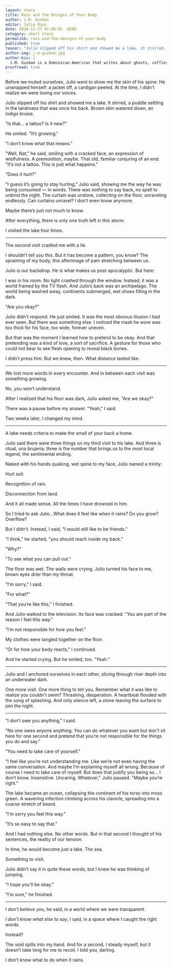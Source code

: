 ```yaml
---
layout: story
title: Rain and the Designs of Your Body
author: J.M. Guzman
editor: Julia Rios
date: 2018-11-27 01:00:01 -0500
category: short story
permalink: rain-and-the-designs-of-your-body
published: true
teaser: "Julio slipped off his shirt and showed me a lake. It stirred, a puddle settling in the landmass that was once his back."
author-img: j-m-guzman.jpg
author-bio: |
  J.M. Guzman is a Dominican-American that writes about ghosts, coffins, and all the things in the dark. He has forthcoming fiction in _Liminal Stories_ with work currently in _Daily Science Fiction_ and _Lackington's Magazine_. You can find him on twitter at [@jmguzman_](https://www.twitter.com/jmguzman_).
proofread: true
---
```


Before we muted ourselves, Julio went to show me the skin of his spine. He unwrapped himself: a jacket off, a cardigan peeled. At the time, I didn’t realize we were losing our voices.

Julio slipped off his shirt and showed me a lake. It stirred, a puddle settling in the landmass that was once his back. Brown skin watered down, an indigo bruise.

"Is that… a tattoo? Is it new?"

He smiled. "It’s growing."

"I don’t know what that means."

"Well, Nat," he said, smiling with a cracked face, an expression of wistfulness. A premonition, maybe. That old, familiar conjuring of an end. "It’s not a tattoo. This is just what happens."

"Does it hurt?"

"I guess it’s going to stay hurting," Julio said, showing me the way he was being consumed — in words. There was nothing to say back, no spell to unbind the night. The curtain was undone, collecting on the floor, unraveling endlessly. Can curtains unravel? I don’t even know anymore.

Maybe there’s just not much to know.

After everything, there is only one truth left in this storm:

I visited the lake four times.

----

The second visit cradled me with a lie.

I shouldn’t tell you this. But it has become a pattern, you know? The spraining of my body, this afterimage of pain stretching between us.

Julio is our backdrop. He is what makes us post-apocalyptic. But here:

I was in his room. No light crashed through the window. Instead, it was a world framed by the TV flash. And Julio’s back was an archipelago. The world being washed away, continents submerged, wet shoes filling in the dark.

"Are you okay?"

Julio didn’t respond. He just smiled. It was the most obvious illusion I had ever seen.  But there was something else. I noticed the mask he wore was too thick for his face, too wide, forever uneven.

But that was the moment I learned how to pretend to be okay. And that pretending was a kind of love, a sort of sacrifice. A gesture for those who could not bear to see flesh opening to reveal black bones.

I didn’t press him. But we knew, then. What distance tasted like.

----

We lost more words in every encounter. And in between each visit was something growing.

No, you won’t understand.

After I realized that his floor was dark, Julio asked me, "Are we okay?"

There was a pause before my answer. "Yeah," I said.

Two weeks later, I changed my mind.

----

A lake needs criteria to make the small of your back a home.

Julio said there were three things on my third visit to his lake. And three is ritual, una brujería; three is the number that brings us to the most local legend, the sentimental ending.

Naked with his hands quaking, wet spine to my face, Julio named a trinity:

Hurt soil.

Recognition of rain.

Disconnection from land.

And it all made sense. All the times I have drowned in him.

So I tried to ask Julio...What does it feel like when it rains? Do you grow? Overflow?

But I didn’t. Instead, I said, "I would still like to be friends."

"I think," he started, "you should reach inside my back."

"Why?"

"To see what you can pull out."

The floor was wet. The walls were crying. Julio turned his face to me, brown eyes drier than my throat.

"I’m sorry," I said.

"For what?"

"That you’re like this," I finished.

And Julio walked to the television. Its face was cracked. "You are part of the reason I feel this way."

"I’m not responsible for how you feel."

My clothes were tangled together on the floor.

"Or for how your body reacts," I continued.

And he started crying. But he smiled, too. "Yeah."

----

Julio and I anchored ourselves in each other, slicing through river depth into an underwater dark.

One more visit. One more thing to tell you. Remember what it was like to realize you couldn't swim? Thrashing, desperation. A heartbeat flooded with the song of splashing. And only silence left, a stone leaving the surface to join the night.

----

"I don’t owe you anything," I said.

"No one owes anyone anything. You can do whatever you want but don't sit here for one second and pretend that you’re not responsible for the things you do and say."

"You need to take care of yourself."

"I feel like you’re not understanding me. Like we’re not even having the same conversation. And maybe I’m explaining myself all wrong. Because of course I need to take care of myself. But does that justify you being so… I don’t know. Insensitive. Uncaring. Whatever," Julio paused. "Maybe you’re right."

The lake became an ocean, collapsing the continent of his torso into moss green. A wavering infection climbing across his clavicle, spreading into a coarse stretch of beard.

"I’m sorry you feel this way."

"It’s so easy to say that."

And I had nothing else. No other words. But in that second I thought of his sentences, the reality of our tension.

In time, he would become _just_ a lake. The sea.

Something to visit.

Julio didn’t say it in quite these words, but I knew he was thinking of jumping.

"I hope you’ll be okay."

"I’m sure," he finished.

----

_I don’t believe you_, he said, in a world where we were transparent.

_I don't know what else to say_, I said, in a space where I caught the right words.

Instead?

The void spills into my hand. And for a second, I steady myself, but it doesn’t take long for me to recoil. I told you, darling.

I don’t know what to do when it rains.
